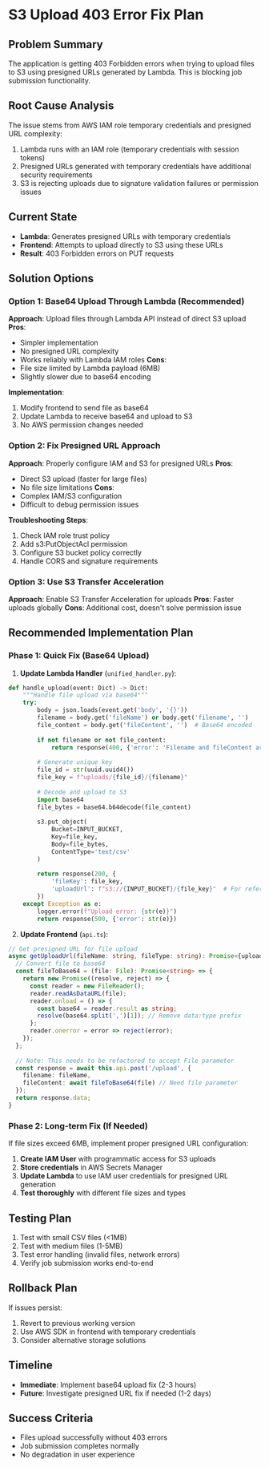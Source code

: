 # S3 Upload 403 Error Fix Plan

## Problem Summary
The application is getting 403 Forbidden errors when trying to upload files to S3 using presigned URLs generated by Lambda. This is blocking job submission functionality.

## Root Cause Analysis
The issue stems from AWS IAM role temporary credentials and presigned URL complexity:
1. Lambda runs with an IAM role (temporary credentials with session tokens)
2. Presigned URLs generated with temporary credentials have additional security requirements
3. S3 is rejecting uploads due to signature validation failures or permission issues

## Current State
- **Lambda**: Generates presigned URLs with temporary credentials
- **Frontend**: Attempts to upload directly to S3 using these URLs
- **Result**: 403 Forbidden errors on PUT requests

## Solution Options

### Option 1: Base64 Upload Through Lambda (Recommended)
**Approach**: Upload files through Lambda API instead of direct S3 upload
**Pros**: 
- Simpler implementation
- No presigned URL complexity
- Works reliably with Lambda IAM roles
**Cons**: 
- File size limited by Lambda payload (6MB)
- Slightly slower due to base64 encoding

**Implementation**:
1. Modify frontend to send file as base64
2. Update Lambda to receive base64 and upload to S3
3. No AWS permission changes needed

### Option 2: Fix Presigned URL Approach
**Approach**: Properly configure IAM and S3 for presigned URLs
**Pros**: 
- Direct S3 upload (faster for large files)
- No file size limitations
**Cons**: 
- Complex IAM/S3 configuration
- Difficult to debug permission issues

**Troubleshooting Steps**:
1. Check IAM role trust policy
2. Add s3:PutObjectAcl permission
3. Configure S3 bucket policy correctly
4. Handle CORS and signature requirements

### Option 3: Use S3 Transfer Acceleration
**Approach**: Enable S3 Transfer Acceleration for uploads
**Pros**: Faster uploads globally
**Cons**: Additional cost, doesn't solve permission issue

## Recommended Implementation Plan

### Phase 1: Quick Fix (Base64 Upload)
1. **Update Lambda Handler** (`unified_handler.py`):
```python
def handle_upload(event: Dict) -> Dict:
    """Handle file upload via base64"""
    try:
        body = json.loads(event.get('body', '{}'))
        filename = body.get('fileName') or body.get('filename', '')
        file_content = body.get('fileContent', '')  # Base64 encoded
        
        if not filename or not file_content:
            return response(400, {'error': 'Filename and fileContent are required'})
        
        # Generate unique key
        file_id = str(uuid.uuid4())
        file_key = f"uploads/{file_id}/{filename}"
        
        # Decode and upload to S3
        import base64
        file_bytes = base64.b64decode(file_content)
        
        s3.put_object(
            Bucket=INPUT_BUCKET,
            Key=file_key,
            Body=file_bytes,
            ContentType='text/csv'
        )
        
        return response(200, {
            'fileKey': file_key,
            'uploadUrl': f"s3://{INPUT_BUCKET}/{file_key}"  # For reference
        })
    except Exception as e:
        logger.error(f"Upload error: {str(e)}")
        return response(500, {'error': str(e)})
```

2. **Update Frontend** (`api.ts`):
```typescript
// Get presigned URL for file upload
async getUploadUrl(fileName: string, fileType: string): Promise<{uploadUrl: string, fileKey: string}> {
  // Convert file to base64
  const fileToBase64 = (file: File): Promise<string> => {
    return new Promise((resolve, reject) => {
      const reader = new FileReader();
      reader.readAsDataURL(file);
      reader.onload = () => {
        const base64 = reader.result as string;
        resolve(base64.split(',')[1]); // Remove data:type prefix
      };
      reader.onerror = error => reject(error);
    });
  };
  
  // Note: This needs to be refactored to accept File parameter
  const response = await this.api.post('/upload', { 
    filename: fileName,
    fileContent: await fileToBase64(file) // Need file parameter
  });
  return response.data;
}
```

### Phase 2: Long-term Fix (If Needed)
If file sizes exceed 6MB, implement proper presigned URL configuration:

1. **Create IAM User** with programmatic access for S3 uploads
2. **Store credentials** in AWS Secrets Manager
3. **Update Lambda** to use IAM user credentials for presigned URL generation
4. **Test thoroughly** with different file sizes and types

## Testing Plan
1. Test with small CSV files (<1MB)
2. Test with medium files (1-5MB)
3. Test error handling (invalid files, network errors)
4. Verify job submission works end-to-end

## Rollback Plan
If issues persist:
1. Revert to previous working version
2. Use AWS SDK in frontend with temporary credentials
3. Consider alternative storage solutions

## Timeline
- **Immediate**: Implement base64 upload fix (2-3 hours)
- **Future**: Investigate presigned URL fix if needed (1-2 days)

## Success Criteria
- Files upload successfully without 403 errors
- Job submission completes normally
- No degradation in user experience